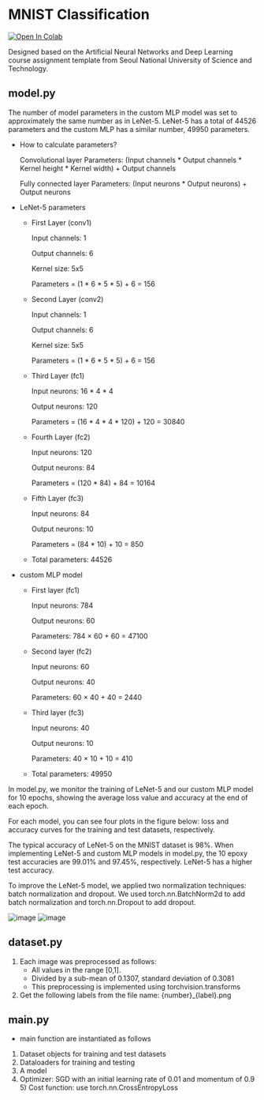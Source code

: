 # MNIST Classification
[![Open In Colab](https://colab.research.google.com/assets/colab-badge.svg)](https://colab.research.google.com/drive/1krbv80qgcDw30kySeCAfevKOIdO-Mbw-?usp=sharing)


Designed based on the Artificial Neural Networks and Deep Learning course assignment template from Seoul National University of Science and Technology.


## model.py

The number of model parameters in the custom MLP model was set to approximately the same number as in LeNet-5. LeNet-5 has a total of 44526 parameters and the custom MLP has a similar number, 49950 parameters.


- How to calculate parameters?
  
  Convolutional layer Parameters: (Input channels * Output channels * Kernel height * Kernel width) + Output channels


  Fully connected layer Parameters: (Input neurons * Output neurons) + Output neurons

  
- LeNet-5 parameters
  - First Layer (conv1)
  
    Input channels: 1
  
    Output channels: 6
  
    Kernel size: 5x5

    Parameters = (1 * 6 * 5 * 5) + 6 = 156
  - Second Layer (conv2)
  
    Input channels: 1
  
    Output channels: 6
  
    Kernel size: 5x5

    Parameters = (1 * 6 * 5 * 5) + 6 = 156

   - Third Layer (fc1)
 
     Input neurons: 16 * 4 * 4

     Output neurons: 120

     Parameters = (16 * 4 * 4 * 120) + 120 = 30840

    - Fourth Layer (fc2)

      Input neurons: 120
      
      Output neurons: 84

      Parameters = (120 * 84) + 84 = 10164

     - Fifth Layer (fc3)

       Input neurons: 84
       
       Output neurons: 10
       
       Parameters = (84 * 10) + 10 = 850

     - Total parameters: 44526

- custom MLP model

   - First layer (fc1)

     Input neurons: 784
      
      Output neurons: 60
     
     Parameters: 784 × 60 + 60 = 47100

  - Second layer (fc2)

    Input neurons: 60
      
      Output neurons: 40
    
    Parameters: 60 × 40 + 40 = 2440

  - Third layer (fc3)

    Input neurons: 40
      
      Output neurons: 10

    Parameters: 40 × 10 + 10 = 410

   - Total parameters: 49950
 
 In model.py, we monitor the training of LeNet-5 and our custom MLP model for 10 epochs, showing the average loss value and accuracy at the end of each epoch.

 For each model, you can see four plots in the figure below: loss and accuracy curves for the training and test datasets, respectively.

 The typical accuracy of LeNet-5 on the MNIST dataset is 98%. When implementing LeNet-5 and custom MLP models in model.py, the 10 epoxy test accuracies are 99.01% and 97.45%, respectively. LeNet-5 has a higher test accuracy.

To improve the LeNet-5 model, we applied two normalization techniques: batch normalization and dropout. We used torch.nn.BatchNorm2d to add batch normalization and torch.nn.Dropout to add dropout.
 
![image](https://github.com/ljhyeok123/MNIST-Classification/assets/146068357/6f6cb968-374d-4d21-95b4-f5634b194db9)
![image](https://github.com/ljhyeok123/MNIST-Classification/assets/146068357/ec02e952-df82-4bdb-947d-70170de94ca4)


## dataset.py
1) Each image was preprocessed as follows: 
    - All values in the range [0,1]. 
    - Divided by a sub-mean of 0.1307, standard deviation of 0.3081
   - This preprocessing is implemented using torchvision.transforms
2) Get the following labels from the file name: {number}_{label}.png

## main.py

- main function are instantiated as follows

  
 1) Dataset objects for training and test datasets 
 2) Dataloaders for training and testing 
 3) A model 
 4) Optimizer: SGD with an initial learning rate of 0.01 and momentum of 0.9 5) Cost function: use torch.nn.CrossEntropyLoss
